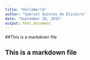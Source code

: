 ```yaml
---
title: "HelloWorld"
author: "Gabriel Quintas de Oliveira"
date: "September 20, 2015"
output: html_document
---
```


##This is a markdown file
## This is a markdown file
